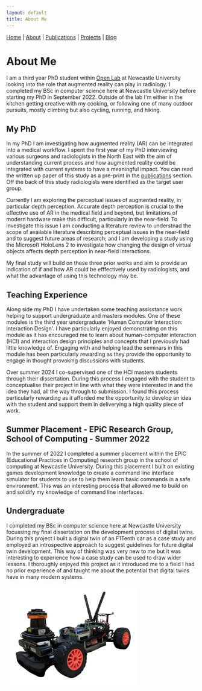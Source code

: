 ```yaml
---
layout: default
title: About Me
---
```


[Home](./) | [About](./about.md) | [Publications](./publications) |  [Projects](./projects.md) | [Blog](./blog.md)

# About Me

I am a third year PhD student within [Open Lab](https://openlab.ncl.ac.uk/) at Newcastle University looking into the role that augmented reality can play in radiology. I completed my BSc in computer science here at Newcastle University before starting my PhD in September 2022. Outside of the lab I'm either in the kitchen getting creative with my cooking, or following one of many outdoor pursuits, mostly climbing but also cycling, running, and hiking.

## My PhD

In my PhD I am investigating how augmented reality (AR) can be integrated into a medical workflow. I spent the first year of my PhD interviewing various surgeons and radiologists in the North East with the aim of understanding current process and how augmented reality could be integrated with current systems to have a meaningful impact. You can read the written up paper of this study as a pre-print in the [publications](./publications.md) section. Off the back of this study radiologists were identified as the target user group. 

Currently I am exploring the perceptual issues of augmented reality, in particular depth perception. Accurate depth perception is crucial to the effective use of AR in the medical field and beyond, but limitations of modern hardware make this difficult, particularly in the near-field. To investigate this issue I am conducting a literature review to understnad the scope of available literature describing perceptual issues in the near-field and to suggest future areas of research; and I am developing a study using the Microsoft HoloLens 2 to investigate how changing the design of virtual objects affects depth perception in near-field interactions. 

My final study will build on these three prior works and aim to provide an indication of if and how AR could be efffectively used by radiologists, and what the advantage of using this technology may be. 

## Teaching Experience

Along side my PhD I have undertaken some teaching assisstance work helping to support undergraduate and masters modules. One of these modules is the third year undergraduate 'Human Computer Interaction: Interaction Design'. I have particularly enjoyed demonstrating on this module as it has encouraged me to learn about human-computer interaction (HCI) and interaction design principles and concepts that I previously had little knowledge of. Engaging with and helping lead the seminars in this module has been particularly rewarding as they provide the opportunity to engage in thought provoking discussions with students. 

Over summer 2024 I co-supervised one of the HCI masters students through their dissertation. During this process I engaged with the student to conceptualise their project in line with what they were interested in and the idea they had, all the way through to submission. I found this process particularly rewarding as it afforded me the opportunity to develop an idea with the student and support them in deliverying a high quality piece of work.

## Summer Placement - EPiC Research Group, School of Computing - Summer 2022

In the summer of 2022 I completed a summer placement within the EPiC (Educational Practices in Computing) research group in the school of computing at Newcastle University. During this placement I built on existing games development knowledge to create a command line interface simulator for students to use to help them learn basic commands in a safe environment. This was an interesting process that allowed me to build on and solidify my knowledge of command line interfaces.

## Undergraduate 
I completed my BSc in computer science here at Newcastle University focussing my final dissertation on the development process of digital twins. During this project I built a digital twin of an F1Tenth car as a case study and employed an introspective approach to suggest guidelines for future digital twin development. This way of thinking was very new to me but it was interesting to experience how a case study can be used to draw wider lessons. I thoroughly enjoyed this project as it introduced me to a field I had no prior experience of and taught me about the potential that digital twins have in many modern systems.

<img style="width:350px;" src="./assets/img/f110.png"/>




 